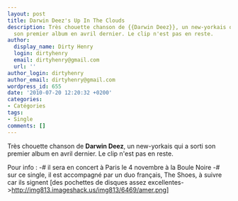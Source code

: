 ```yaml
---
layout: post
title: Darwin Deez's Up In The Clouds
description: Très chouette chanson de {{Darwin Deez}}, un new-yorkais qui a sorti
  son premier album en avril dernier. Le clip n'est pas en reste.
author:
  display_name: Dirty Henry
  login: dirtyhenry
  email: dirtyhenry@gmail.com
  url: ''
author_login: dirtyhenry
author_email: dirtyhenry@gmail.com
wordpress_id: 655
date: '2010-07-20 12:20:32 +0200'
categories:
- Catégories
tags:
- Single
comments: []
---
```

Très chouette chanson de __Darwin Deez__, un new-yorkais qui a sorti son premier album en avril dernier. Le clip n'est pas en reste.

Pour info :
-# il sera en concert à Paris le 4 novembre à la Boule Noire
-# sur ce single, il est accompagné par un duo français, The Shoes, à suivre car ils signent [des pochettes de disques assez excellentes->http://img813.imageshack.us/img813/6469/amer.png]

<object width="500" height="281"><param name="allowfullscreen" value="true" /><param name="allowscriptaccess" value="always" /><param name="movie" value="http://vimeo.com/moogaloop.swf?clip_id=12667669&amp;server=vimeo.com&amp;show_title=1&amp;show_byline=0&amp;show_portrait=0&amp;color=ff0179&amp;fullscreen=1" /><embed src="http://vimeo.com/moogaloop.swf?clip_id=12667669&amp;server=vimeo.com&amp;show_title=1&amp;show_byline=0&amp;show_portrait=0&amp;color=ff0179&amp;fullscreen=1" type="application/x-shockwave-flash" allowfullscreen="true" allowscriptaccess="always" width="500" height="281"></embed></object>
